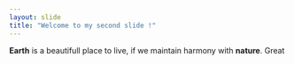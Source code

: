 ```yaml
---
layout: slide
title: "Welcome to my second slide !"
---
```

__Earth__ is a beautifull place to live, if we maintain harmony with __nature__.
Great
